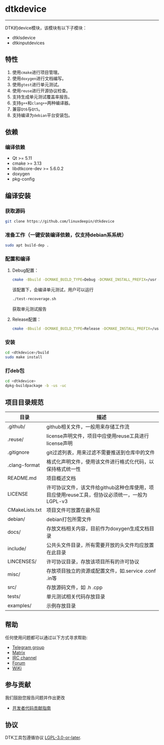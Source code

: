 # dtkdevice

------------
DTK的device模块，该模块有以下子模块：

* dtklsdevice
* dtkinputdevices

## 特性

1. 使用`cmake`进行项目管理。
2. 使用`doxygen`进行文档编写。
3. 使用`gtest`进行单元测试。
4. 使用`reuse`进行开源协议检查。
5. 支持生成单元测试覆盖率报告。
6. 支持`g++`和`clang++`两种编译器。
7. 兼容`Qt6`与`Qt5`。
8. 支持编译为`debian`平台安装包。

## 依赖

### 编译依赖

* Qt >= 5.11
* cmake >= 3.13
* libdtkcore-dev >= 5.6.0.2
* doxygen
* pkg-config

## 编译安装

### 获取源码

```bash
git clone https://github.com/linuxdeepin/dtkdevice
```

### 准备工作（一键安装编译依赖，仅支持debian系系统）

```bash
sudo apt build-dep .
```

### 配置和编译

1. Debug配置：

    ```bash
    cmake -Bbuild -DCMAKE_BUILD_TYPE=Debug -DCMAKE_INSTALL_PREFIX=/usr && cmake --build build
    ```

    该配置下，会编译单元测试，用户可以运行

    ```bash
    ./test-recoverage.sh
    ```

    获取单元测试报告
2. Release配置：

    ```bash
    cmake -Bbuild -DCMAKE_BUILD_TYPE=Release -DCMAKE_INSTALL_PREFIX=/usr && cmake --build build
    ```

### 安装

```bash
cd <dtkdevice>/build
sudo make install
```

### 打deb包

```bash
cd <dtkdevice>
dpkg-buildpackage -b -us -uc
```

## 项目目录规范

 **目录**           | **描述**
------------------|---------------------------------------------------------
 .github/         | github相关文件，一般用来存储工作流
 .reuse/          | license声明文件，项目中应使用reuse工具进行license声明
 .gitignore       | git过滤列表，用来过滤不需要推送到仓库中的文件
 .clang-format    | 格式化声明文件，使用该文件进行格式化代码，以保持格式统一性
 README.md        | 项目概述文档
 LICENSE          | 许可协议文件，该文件给github这种仓库使用，项目应使用reuse工具，但协议必须统一，一般为LGPL-v3
 CMakeLists.txt   | 项目文件可放置在最外层
 debian/          | debian打包所需文件
 docs/            | 存放文档相关内容，目前作为doxygen生成文档目录
 include/         | 公共头文件目录，所有需要开放的头文件均应放置在此目录
 LINCENSES/       | 许可协议目录，存放该项目所有的许可协议
 misc/            | 存放项目独立的资源或配置文件，如.service .conf .in等
 src/             | 存放源码文件，如 .h .cpp
 tests/           | 单元测试相关代码存放目录
 examples/        | 示例存放目录

## 帮助

任何使用问题都可以通过以下方式寻求帮助:

* [Telegram group](https://t.me/deepin)
* [Matrix](https://matrix.to/#/#deepin-community:matrix.org)
* [IRC channel](https://webchat.freenode.net/?channels=deepin)
* [Forum](https://bbs.deepin.org)
* [WiKi](https://wiki.deepin.org/)

## 参与贡献

我们鼓励您报告问题并作出更改

* [开发者代码贡献指南](https://github.com/linuxdeepin/developer-center/wiki/Contribution-Guidelines-for-Developers)

## 协议

DTK工具包遵循协议 [LGPL-3.0-or-later](LICENSE).
